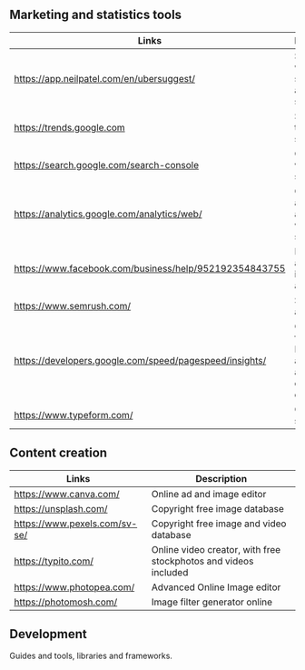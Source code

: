 
## Marketing and statistics tools


| Links | Description |
|--|--|
| https://app.neilpatel.com/en/ubersuggest/  | See search word statitics and analize seo  |
| https://trends.google.com | Search terms and statistics|
| https://search.google.com/search-console | Google website statics|
| https://analytics.google.com/analytics/web/ | Google analytics, advanced website statistics|
| https://www.facebook.com/business/help/952192354843755 | Facebook and instagram ads|
| https://www.semrush.com/ | SEO, site audits |
| https://developers.google.com/speed/pagespeed/insights/ | Google tool for Pagespeed analysis and test on different devices. |
| https://www.typeform.com/ | Create surveys |

## Content creation

|Links| Description |
|--|--|
| https://www.canva.com/ | Online ad and image editor |
| https://unsplash.com/ | Copyright free image database |
| https://www.pexels.com/sv-se/ | Copyright free image and video database |
| https://typito.com/ | Online video creator, with free stockphotos and videos included |
|https://www.photopea.com/ | Advanced Online Image editor |
| https://photomosh.com/ | Image filter generator online |


## Development 
Guides and tools, libraries and frameworks.
